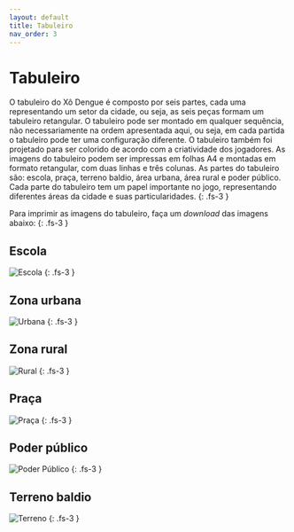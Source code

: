 ```yaml
---
layout: default
title: Tabuleiro
nav_order: 3
---
```


# Tabuleiro

O tabuleiro do Xô Dengue é composto por seis partes, cada uma representando um
setor da cidade, ou seja, as seis peças formam um tabuleiro retangular. O
tabuleiro pode ser montado em qualquer sequência, não necessariamente na ordem
apresentada aqui, ou seja, em cada partida o tabuleiro pode ter uma configuração
diferente. O tabuleiro também foi projetado para ser colorido de acordo com a
criatividade dos jogadores. As imagens do tabuleiro podem ser impressas em
folhas A4 e montadas em formato retangular, com duas linhas e três colunas.
As partes do tabuleiro são: escola, praça, terreno baldio, área urbana, área
rural e poder público. Cada parte do tabuleiro tem um papel importante no jogo,
representando diferentes áreas da cidade e suas particularidades.
{: .fs-3 }

Para imprimir as imagens do tabuleiro, faça um _download_ das imagens abaixo:
{: .fs-3 }

## Escola

![Escola](/imgs/escola.png)
{: .fs-3 }

## Zona urbana

![Urbana](/imgs/urbana.png)
{: .fs-3 }

## Zona rural

![Rural](/imgs/rural.png)
{: .fs-3 }

## Praça

![Praça](/imgs/praca.png)
{: .fs-3 }

## Poder público

![Poder Público](/imgs/publico.png)
{: .fs-3 }

## Terreno baldio

![Terreno](/imgs/terreno.png)
{: .fs-3 }

